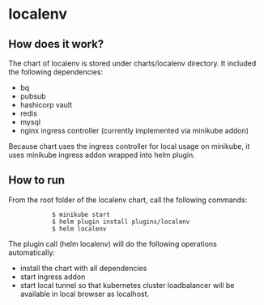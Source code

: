 # localenv

## How does it work?

The chart of localenv is stored under charts/localenv directory. It included the following dependencies:
- bq
- pubsub
- hashicorp vault
- redis
- mysql
- nginx ingress controller (currently implemented via minikube addon)

Because chart uses the ingress controller for local usage on minikube, it uses minikube ingress addon wrapped into helm plugin.

## How to run

From the root folder of the localenv chart, call the following commands:

                $ minikube start
                $ helm plugin install plugins/localenv
                $ helm localenv

The plugin call (helm localenv) will do the following operations automatically:

- install the chart with all dependencies
- start ingress addon
- start local tunnel so that kubernetes cluster loadbalancer will be available in local browser as localhost.
